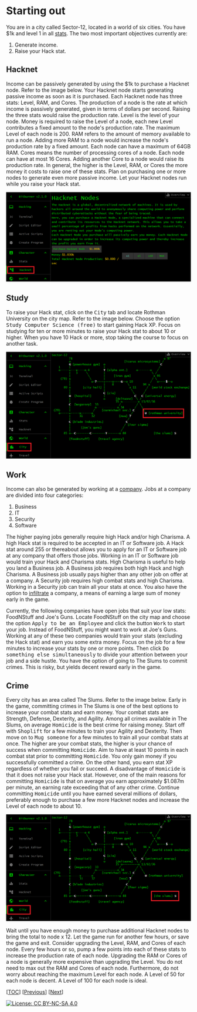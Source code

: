 # Starting out

You are in a city called Sector-12, located in a world of six cities. You have
$1k and level 1 in all
[stats](https://bitburner-official.readthedocs.io/en/latest/basicgameplay/stats.html).
The two most important objectives currently are:

1. Generate income.
1. Raise your Hack stat.

## Hacknet

Income can be passively generated by using the $1k to purchase a Hacknet node.
Refer to the image below. Your Hacknet node starts generating passive income as
soon as it is purchased. Each Hacknet node has three stats: Level, RAM, and
Cores. The production of a node is the rate at which income is passively
generated, given in terms of dollars per second. Raising the three stats would
raise the production rate. Level is the level of your node. Money is required to
raise the Level of a node, each new Level contributes a fixed amount to the
node's production rate. The maximum Level of each node is 200. RAM refers to the
amount of memory available to run a node. Adding more RAM to a node would
increase the node's production rate by a fixed amount. Each node can have a
maximum of 64GB RAM. Cores means the number of processing cores of a node. Each
node can have at most 16 Cores. Adding another Core to a node would raise its
production rate. In general, the higher is the Level, RAM, or Cores the more
money it costs to raise one of these stats. Plan on purchasing one or more nodes
to generate even more passive income. Let your Hacknet nodes run while you raise
your Hack stat.

![Hacknet](image/hacknet.png "Hacknet")

## Study

To raise your Hack stat, click on the <kbd>City</kbd> tab and locate Rothman
University on the city map. Refer to the image below. Choose the option
<kbd>Study Computer Science (free)</kbd> to start gaining Hack XP. Focus on
studying for ten or more minutes to raise your Hack stat to about 10 or higher.
When you have 10 Hack or more, stop taking the course to focus on another task.

![Rothman University](image/rothman-university.png "Rothman University")

## Work

Income can also be generated by working at a
[company](https://bitburner-official.readthedocs.io/en/latest/basicgameplay/companies.html).
Jobs at a company are divided into four categories:

1. Business
1. IT
1. Security
1. Software

The higher paying jobs generally require high Hack and/or high Charisma. A high
Hack stat is required to be accepted in an IT or Software job. A Hack stat
around 255 or thereabout allows you to apply for an IT or Software job at any
company that offers those jobs. Working in an IT or Software job would train
your Hack and Charisma stats. High Charisma is useful to help you land a
Business job. A Business job requires both high Hack and high Charisma. A
Business job usually pays higher than any other job on offer at a company. A
Security job requires high combat stats and high Charisma. Working in a Security
job can train all your stats at once. You also have the option to
[infiltrate](https://bitburner-official.readthedocs.io/en/latest/basicgameplay/infiltration.html)
a company, a means of earning a large sum of money early in the game.

Currently, the following companies have open jobs that suit your low stats:
FoodNStuff and Joe's Guns. Locate FoodNStuff on the city map and choose the
option <kbd>Apply to be an Employee</kbd> and click the button <kbd>Work</kbd>
to start your job. Instead of FoodNStuff, you might want to work at Joe's Guns.
Working at any of these two companies would train your stats (excluding the Hack
stat) and earn you some extra money. Focus on the job for a few minutes to
increase your stats by one or more points. Then click <kbd>Do something else
simultaneously</kbd> to divide your attention between your job and a side
hustle. You have the option of going to The Slums to commit crimes. This is
risky, but yields decent reward early in the game.

## Crime

Every city has an area called The Slums. Refer to the image below. Early in the
game, committing crimes in The Slums is one of the best options to increase your
combat stats and earn money. Your combat stats are Strength, Defense, Dexterity,
and Agility. Among all crimes available in The Slums, on average
<kbd>Homicide</kbd> is the best crime for raising money. Start off with
<kbd>Shoplift</kbd> for a few minutes to train your Agility and Dexterity. Then
move on to <kbd>Mug someone</kbd> for a few minutes to train all your combat
stats at once. The higher are your combat stats, the higher is your chance of
success when committing <kbd>Homicide</kbd>. Aim to have at least 10 points in
each combat stat prior to committing <kbd>Homicide</kbd>. You only gain money if
you successfully committed a crime. On the other hand, you earn stat XP
regardless of whether you fail or succeed. A disadvantage of <kbd>Homicide</kbd>
is that it does not raise your Hack stat. However, one of the main reasons for
committing <kbd>Homicide</kbd> is that on average you earn approximately $1.087m
per minute, an earning rate exceeding that of any other crime. Continue
committing <kbd>Homicide</kbd> until you have earned several millions of
dollars, preferably enough to purchase a few more Hacknet nodes and increase the
Level of each node to about 10.

![The Slums](image/slums.png "The Slums")

Wait until you have enough money to purchase additional Hacknet nodes to bring
the total to node x 12. Let the game run for another few hours, or save the game
and exit. Consider upgrading the Level, RAM, and Cores of each node. Every few
hours or so, pump a few points into each of these stats to increase the
production rate of each node. Upgrading the RAM or Cores of a node is generally
more expensive than upgrading the Level. You do not need to max out the RAM and
Cores of each node. Furthermore, do not worry about reaching the maximum Level
for each node. A Level of 50 for each node is decent. A Level of 100 for each
node is ideal.

[[TOC](README.md "Table of Contents")] [[Previous](intro.md "Introduction")]
[[Next](script.md "First script")]

[![License: CC BY-NC-SA 4.0](https://img.shields.io/badge/License-CC%20BY--NC--SA%204.0-blue.svg)](http://creativecommons.org/licenses/by-nc-sa/4.0/)
